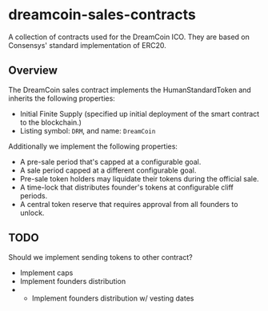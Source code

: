 # dreamcoin-sales-contracts

A collection of contracts used for the DreamCoin ICO.
They are based on Consensys' standard implementation of ERC20.

## Overview

The DreamCoin sales contract implements the HumanStandardToken and inherits the following properties:

* Initial Finite Supply (specified up initial deployment of the smart contract to the blockchain.)
* Listing symbol: `DRM`, and name: `DreamCoin`

Additionally we implement the following properties:

* A pre-sale period that's capped at a configurable goal.
* A sale period capped at a different configurable goal.
* Pre-sale token holders may liquidate their tokens during the official sale.
* A time-lock that distributes founder's tokens at configurable cliff periods.
* A central token reserve that requires approval from all founders to unlock.

## TODO

Should we implement sending tokens to other contract?

* Implement caps
* Implement founders distribution
* * Implement founders distribution w/ vesting dates
